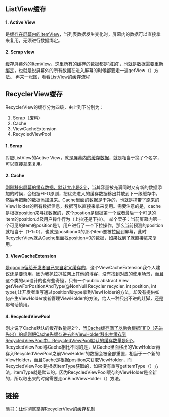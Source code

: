 ## ListView缓存

#### 1. Active View
是<u>缓存在屏幕内的ItemView</u>，当列表数据发生变化时，屏幕内的数据可以直接拿来复用，无须进行数据绑定。

#### 2. Scrap view
<u>缓存屏幕外的ItemView，这里所有的缓存的数据都是'脏的'，也就是数据需要重新绑定</u>，也就是说屏幕外的所有数据在进入屏幕的时候都要走一遍getView（）方法。
再来一张图，看看ListView的缓存流程


## RecyclerView缓存

RecyclerView的缓存分为四级，由上到下分别为：

1. Scrap（废料）
2. Cache
3. ViewCacheExtension
4. RecycledViewPool

#### 1. Scrap
对应ListView的Active View，就是<u>屏幕内的缓存数据</u>，就是相当于换了个名字，可以直接拿来复用。


#### 2. Cache
<u>刚刚移出屏幕的缓存数据，默认大小是2个</u>，当其容量被充满同时又有新的数据添加的时候，会根据FIFO原则，把优先进入的缓存数据移出并放到下一级缓存中，然后再把新的数据添加进来。Cache里面的数据是干净的，也就是携带了原来的ViewHolder的所有数据信息，数据可以直接来拿来复用。需要注意的是，cache是根据position来寻找数据的，这个postion是根据第一个或者最后一个可见的item的position以及用户操作行为（上拉还是下拉）。
举个栗子：当前屏幕内第一个可见的item的position是1，用户进行了一个下拉操作，那么当前预测的position就相当于（1-1=0），也就是position=0的那个item要被拉回到屏幕，此时RecyclerView就从Cache里面找position=0的数据，如果找到了就直接拿来复用。


#### 3. ViewCacheExtension
<u>是google留给开发者自己来自定义缓存的</u>，这个ViewCacheExtension我个人建议还是要慎用，因为我扒拉扒拉网上其他的博客，没有找到对应的使用场景，而且这个类的api设计的也有些奇怪，只有一个public abstract View getViewForPositionAndType(@NonNull Recycler recycler, int position, int type);让开发者重写通过position和type拿到ViewHolder的方法，却没有提供如何产生ViewHolder或者管理ViewHolder的方法，给人一种只出不进的赶脚，还是那句话慎用。


#### 4. RecycledViewPool
刚才说了Cache默认的缓存数量是2个，<u>当Cache缓存满了以后会根据FIFO（先进先出）的规则把Cache先缓存进去的ViewHolder移出并缓存到RecycledViewPool中，RecycledViewPool默认的缓存数量是5个</u>。RecycledViewPool与Cache相比不同的是，从Cache里面移出的ViewHolder再存入RecycledViewPool之前ViewHolder的数据会被全部重置，相当于一个新的ViewHolder，而且Cache是根据position来获取ViewHolder，而RecycledViewPool是根据itemType获取的，如果没有重写getItemType（）方法，itemType就是默认的。因为RecycledViewPool缓存的ViewHolder是全新的，所以取出来的时候需要走onBindViewHolder（）方法。

## 链接
[简书：让你彻底掌握RecyclerView的缓存机制](http://www.360doc.com/content/19/0712/11/36367108_848240455.shtml)